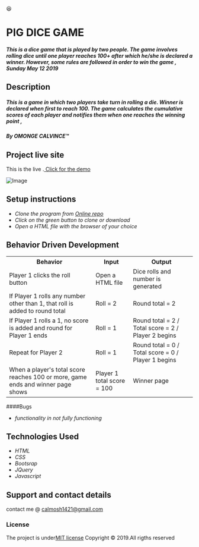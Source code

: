 :satisfied:
# PIG DICE GAME
##### This is a dice game that is  played by two people. The game involves rolling dice until one player reaches 100+ after which he/she is declared a winner. However, some rules are followed in order to win the game , Sunday May 12 2019

## Description
##### This is a game in which two players take turn in rolling a die. Winner is declared when first to reach 100. The game calculates the cumulative scores of each player and notifies them when one reaches the winning point ,  
##### By **OMONGE CALVINCE**&trade;

## Project live site

  This is the live .[ Click for the demo](https://calvince.github.io/Pig-Dice/)

  ![Image](https://scontent.fmba3-1.fna.fbcdn.net/v/t1.0-9/60117310_2278047069149750_8096990977710882816_n.jpg?_nc_cat=103&_nc_ht=scontent.fmba3-1.fna&oh=8b48ee25d7390b3004135193f77c7faa&oe=5D6CFBA0)

## Setup instructions

* _Clone the program from [Online repo](https://github.com/calvince/Delani-Studio)_
* _Click on the green button to clone or download_
* _Open a HTML file with the browser of your choice_

## Behavior Driven Development
<table>
    <tr>
      <th>Behavior</th> 
      <th>Input</th> 
      <th>Output</th>   
    </tr>
    <tr>
        <td>Player 1 clicks the roll button</td>
        <td>Open a HTML file</td>
        <td>Dice rolls and number is generated</td>
    </tr>
    <tr>
        <td>If Player 1 rolls any number other than 1, that roll is added to round total</td>
        <td>Roll = 2</td>
        <td>Round total = 2</td>
    </tr>
    <tr>
        <td>If Player 1 rolls a 1, no score is added and round for Player 1 ends</td>
        <td>Roll = 1</td>
        <td>Round total = 2 / Total score = 2 / Player 2 begins</td>
    </tr>
    <tr>
        <td>Repeat for Player 2 </td>
        <td>Roll = 1</td>
        <td>Round total = 0 / Total score = 0 / Player 1 begins</td>
    </tr> 
    <tr>
        <td>When a player's total score reaches 100 or more, game ends and winner page shows </td>
        <td>Player 1 total score = 100</td>
        <td>Winner page</td>
    </tr>   
</table>

####Bugs
* _functionality in not fully functioning_

## Technologies Used
* _HTML_
* _CSS_
* _Bootsrap_
* _JQuery_
* _Javascript_

## Support and contact details
contact me @ calmosh1421@gmail.com
### License
The project is under[MIT license](https://github.com/calvince/Pig-Dice/blob/master/LICENSE)
Copyright &copy; 2019.All rigths reserved
  